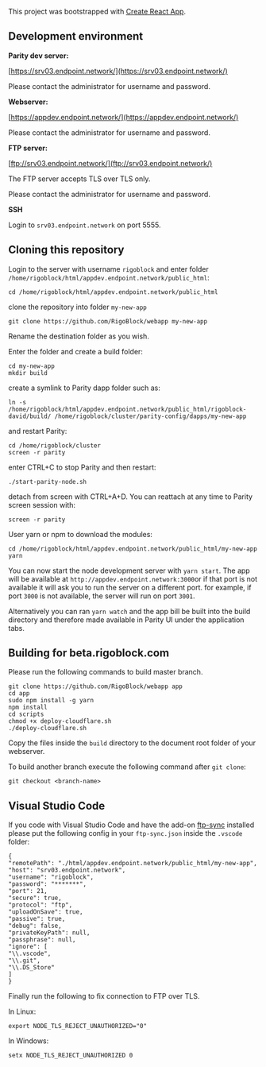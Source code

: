 This project was bootstrapped with [Create React App](https://github.com/facebookincubator/create-react-app).

## Development environment

**Parity dev server:**  

[https://srv03.endpoint.network/](https://srv03.endpoint.network/)

Please contact the administrator for username and password.

**Webserver:**  

[https://appdev.endpoint.network/](https://appdev.endpoint.network/)

Please contact the administrator for username and password.

**FTP server:**

[ftp://srv03.endpoint.network/](ftp://srv03.endpoint.network/)

The FTP server accepts TLS over TLS only.

Please contact the administrator for username and password.

**SSH**

Login to `srv03.endpoint.network` on port 5555.


## Cloning this repository

Login to the server with username `rigoblock` and enter folder `/home/rigoblock/html/appdev.endpoint.network/public_html`:

    cd /home/rigoblock/html/appdev.endpoint.network/public_html

clone the repository into folder `my-new-app`

    git clone https://github.com/RigoBlock/webapp my-new-app 

Rename the destination folder as you wish.

Enter the folder and create a build folder:

    cd my-new-app
	mkdir build

create a symlink to Parity dapp folder such as:

    ln -s /home/rigoblock/html/appdev.endpoint.network/public_html/rigoblock-david/build/ /home/rigoblock/cluster/parity-config/dapps/my-new-app

and restart Parity:

    cd /home/rigoblock/cluster
    screen -r parity

enter CTRL+C to stop Parity and then restart:

    ./start-parity-node.sh

detach from screen with CTRL+A+D. You can reattach at any time to Parity screen session with:

    screen -r parity

User yarn or npm to download the modules:

    cd /home/rigoblock/html/appdev.endpoint.network/public_html/my-new-app
    yarn

You can now start the node development server with `yarn start`. The app will be available at `http://appdev.endpoint.network:3000`or if that port is not available it will ask you to run the server on a different port. for example, if port `3000` is not available, the server will run on port `3001`.

Alternatively you can ran `yarn watch` and the app bill be built into the build directory and therefore made available in Parity UI under the application tabs.

## Building for beta.rigoblock.com

Please run the following commands to build master branch. 

    git clone https://github.com/RigoBlock/webapp app
    cd app
    sudo npm install -g yarn
    npm install
    cd scripts
    chmod +x deploy-cloudflare.sh
    ./deploy-cloudflare.sh

Copy the files inside the `build` directory to the document root folder of your webserver.

To build another branch execute the following command after `git clone`:

    git checkout <branch-name>

## Visual Studio Code

If you code with Visual Studio Code and have the add-on [ftp-sync](https://github.com/lukasz-wronski/vscode-ftp-sync) installed please put the following config in your `ftp-sync.json` inside the `.vscode` folder:
    
    {
    "remotePath": "./html/appdev.endpoint.network/public_html/my-new-app",
    "host": "srv03.endpoint.network",
    "username": "rigoblock",
    "password": "*******",
    "port": 21,
    "secure": true,
    "protocol": "ftp",
    "uploadOnSave": true,
    "passive": true,
    "debug": false,
    "privateKeyPath": null,
    "passphrase": null,
    "ignore": [
    "\\.vscode",
    "\\.git",
    "\\.DS_Store"
    ]
    }

Finally run the following to fix connection to FTP over TLS.

In Linux:

    export NODE_TLS_REJECT_UNAUTHORIZED="0"

In Windows:

    setx NODE_TLS_REJECT_UNAUTHORIZED 0





